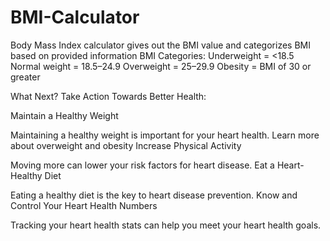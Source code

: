 # BMI-Calculator   
Body Mass Index calculator gives out the BMI value and categorizes BMI based on provided information 
BMI Categories:
Underweight = <18.5
Normal weight = 18.5–24.9
Overweight = 25–29.9
Obesity = BMI of 30 or greater

What Next? Take Action Towards Better Health:

Maintain a Healthy Weight

Maintaining a healthy weight is important for your heart health.
Learn more about overweight and obesity
Increase Physical Activity

Moving more can lower your risk factors for heart disease.
Eat a Heart-Healthy Diet

Eating a healthy diet is the key to heart disease prevention.
Know and Control Your Heart Health Numbers

Tracking your heart health stats can help you meet your heart health goals.

